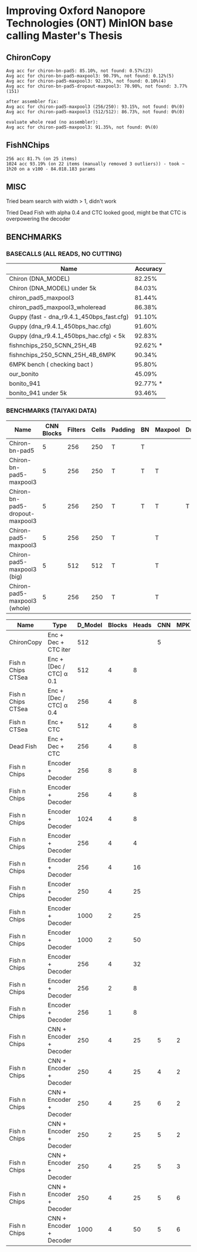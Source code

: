 # Improving Oxford Nanopore Technologies (ONT) MinION base calling Master's Thesis

## ChironCopy

```
Avg acc for chiron-bn-pad5: 85.10%, not found: 0.57%(23)
Avg acc for chiron-bn-pad5-maxpool3: 90.79%, not found: 0.12%(5)
Avg acc for chiron-pad5-maxpool3: 92.33%, not found: 0.10%(4)
Avg acc for chiron-bn-pad5-dropout-maxpool3: 70.90%, not found: 3.77%(151)

after assembler fix:
Avg acc for chiron-pad5-maxpool3 (256/250): 93.15%, not found: 0%(0)
Avg acc for chiron-pad5-maxpool3 (512/512): 86.73%, not found: 0%(0)

evaluate whole read (no assembler):
Avg acc for chiron-pad5-maxpool3: 91.35%, not found: 0%(0)
```

## FishNChips

```
256 acc 81.7% (on 25 items)
1024 acc 93.19% (on 22 items (manually removed 3 outliers)) - took ~ 1h20 on a v100 - 84.018.183 params
```

## MISC
Tried beam search with width > 1, didn't work

Tried Dead Fish with alpha 0.4 and CTC looked good, might be that CTC is overpowering the decoder

## BENCHMARKS

### BASECALLS (ALL READS, NO CUTTING)

| Name                                       | Accuracy |
|--------------------------------------------|----------|
| Chiron (DNA_MODEL)                         | 82.25%   |
| Chiron (DNA_MODEL) under 5k                | 84.03%   |
| chiron_pad5_maxpool3                       | 81.44%   |
| chiron_pad5_maxpool3_wholeread             | 86.38%   |
| Guppy (fast  - dna_r9.4.1_450bps_fast.cfg) | 91.10%   |
| Guppy (dna_r9.4.1_450bps_hac.cfg)          | 91.60%   |
| Guppy (dna_r9.4.1_450bps_hac.cfg) < 5k     | 92.83%   |
| fishnchips_250_5CNN_25H_4B                 | 92.62% * |
| fishnchips_250_5CNN_25H_4B_6MPK            | 90.34%   |
| 6MPK bench ( checking bact )               | 95.80%   |
| our_bonito                                 | 45.09%   |
| bonito_941                                 | 92.77% * |
| bonito_941 under 5k                        | 93.46%   |

### BENCHMARKS (TAIYAKI DATA)

| Name                            | CNN Blocks | Filters | Cells | Padding | BN | Maxpool | Dropout | Accuracy   |
|---------------------------------|------------|---------|-------|---------|----|---------|---------|------------|
| Chiron-bn-pad5                  | 5          | 256     | 250   | T       | T  |         |         | 85.10%     |
| Chiron-bn-pad5-maxpool3         | 5          | 256     | 250   | T       | T  | T       |         | 90.79%     |
| Chiron-bn-pad5-dropout-maxpool3 | 5          | 256     | 250   | T       | T  | T       | T       | 70.90%     |
| Chiron-pad5-maxpool3            | 5          | 256     | 250   | T       |    | T       |         | 93.15%     |
| Chiron-pad5-maxpool3 (big)      | 5          | 512     | 512   | T       |    | T       |         | 86.73%     |
| Chiron-pad5-maxpool3 (whole)    | 5          | 256     | 250   | T       |    | T       |         | 91.35%     |

| Name               | Type                    | D_Model | Blocks | Heads | CNN    | MPK | Accuracy |
|--------------------|-------------------------|---------|--------|-------|--------|-----|----------|
| ChironCopy         | Enc + Dec + CTC iter    | 512     |        |       | 5      |     | 89.72%   |
| Fish n Chips CTSea | Enc + [Dec / CTC] α 0.1 | 512     | 4      | 8     |        |     | 82%      |
| Fish n Chips CTSea | Enc + [Dec / CTC] α 0.4 | 256     | 4      | 8     |        |     | Disaster |
| Fish n CTSea       | Enc + CTC               | 512     | 4      | 8     |        |     | 78%      |
| Dead Fish          | Enc + Dec + CTC         | 256     | 4      | 8     |        |     | Disaster |
| Fish n Chips       | Encoder + Decoder       | 256     | 8      | 8     |        |     | 0%       |
| Fish n Chips       | Encoder + Decoder       | 256     | 4      | 8     |        |     | 81%      |
| Fish n Chips       | Encoder + Decoder       | 1024    | 4      | 8     |        |     | 90%      |
| Fish n Chips       | Encoder + Decoder       | 256     | 4      | 4     |        |     | 85%      |
| Fish n Chips       | Encoder + Decoder       | 256     | 4      | 16    |        |     | 88.7%    |
| Fish n Chips       | Encoder + Decoder       | 250     | 4      | 25    |        |     | 93.41%   |
| Fish n Chips       | Encoder + Decoder       | 1000    | 2      | 25    |        |     | 93.86%   |
| Fish n Chips       | Encoder + Decoder       | 1000    | 2      | 50    |        |     | 94.37    |
| Fish n Chips       | Encoder + Decoder       | 256     | 4      | 32    |        |     | 92.62%   |
| Fish n Chips       | Encoder + Decoder       | 256     | 2      | 8     |        |     | 90.74%   |
| Fish n Chips       | Encoder + Decoder       | 256     | 1      | 8     |        |     | 68.54%   |
| Fish n Chips       | CNN + Encoder + Decoder | 250     | 4      | 25    | 5      | 2   | 96.64%   |
| Fish n Chips       | CNN + Encoder + Decoder | 250     | 4      | 25    | 4      | 2   | 95.53%   |
| Fish n Chips       | CNN + Encoder + Decoder | 250     | 4      | 25    | 6      | 2   | 94.82%   |
| Fish n Chips       | CNN + Encoder + Decoder | 250     | 2      | 25    | 5      | 2   | 91.66%   |
| Fish n Chips       | CNN + Encoder + Decoder | 250     | 4      | 25    | 5      | 3   | 96.60%   |
| Fish n Chips       | CNN + Encoder + Decoder | 250     | 4      | 25    | 5      | 6   | 96.98%   |
| Fish n Chips       | CNN + Encoder + Decoder | 1000    | 4      | 50    | 5      | 6   | Queued   |

